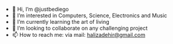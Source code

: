 - 👋 Hi, I’m @justbediego
- 👀 I’m interested in Computers, Science, Electronics and Music
- 🌱 I’m currently learning the art of living
- 💞️ I’m looking to collaborate on any challenging project
- 📫 How to reach me: via mail: halizadehir@gmail.com

<!---
justbediego/justbediego is a ✨ special ✨ repository because its `README.md` (this file) appears on your GitHub profile.
You can click the Preview link to take a look at your changes.
--->

